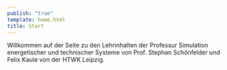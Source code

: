 ```yaml
---
publish: "true"
template: home.html
title: Start
---
```



Willkommen auf der Seite zu den Lehrinhalten der Professur Simulation energetischer und technischer Systeme von Prof. Stephan Schönfelder und Felix Kaule von der HTWK Leipzig.